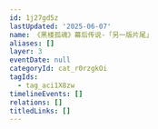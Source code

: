 ```yaml
---
id: 1j27gd5z
lastUpdated: '2025-06-07'
name: 《黑楼孤魂》幕后传说-「另一版片尾」
aliases: []
layer: 3
eventDate: null
categoryId: cat_r0rzgkOi
tagIds:
  - tag_aci1X8zw
timelineEvents: []
relations: []
titledLinks: []
---
```


